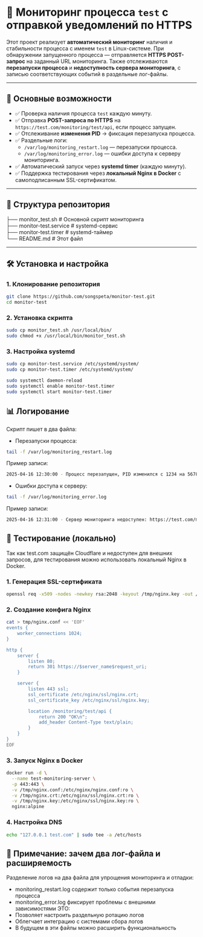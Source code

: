 # 🚀 Мониторинг процесса `test` с отправкой уведомлений по HTTPS

Этот проект реализует **автоматический мониторинг** наличия и стабильности процесса с именем `test` в Linux-системе. При обнаружении запущенного процесса — отправляется **HTTPS POST-запрос** на заданный URL мониторинга. Также отслеживаются **перезапуски процесса** и **недоступность сервера мониторинга**, с записью соответствующих событий в раздельные лог-файлы.

---

## 🎯 Основные возможности

- ✅ Проверка наличия процесса `test` каждую минуту.
- ✅ Отправка **POST-запроса по HTTPS** на `https://test.com/monitoring/test/api`, если процесс запущен.
- ✅ Отслеживание **изменения PID** → фиксация перезапуска процесса.
- ✅ Раздельные логи:
  - `/var/log/monitoring_restart.log` — перезапуски процесса.
  - `/var/log/monitoring_error.log` — ошибки доступа к серверу мониторинга.
- ✅ Автоматический запуск через **systemd timer** (каждую минуту).
- ✅ Поддержка тестирования через **локальный Nginx в Docker** с самоподписанным SSL-сертификатом.

---

## 📁 Структура репозитория
├── monitor_test.sh # Основной скрипт мониторинга\
├── monitor-test.service # systemd-сервис\
├── monitor-test.timer # systemd-таймер\
└── README.md # Этот файл


---

## 🛠 Установка и настройка

### 1. Клонирование репозитория

```bash
git clone https://github.com/songspeta/monitor-test.git
cd monitor-test 
```
### 2. Установка скрипта

```bash
sudo cp monitor_test.sh /usr/local/bin/
sudo chmod +x /usr/local/bin/monitor_test.sh
```
### 3. Настройка systemd
```bash 
sudo cp monitor-test.service /etc/systemd/system/
sudo cp monitor-test.timer /etc/systemd/system/

sudo systemctl daemon-reload
sudo systemctl enable monitor-test.timer
sudo systemctl start monitor-test.timer
```
## 📊 Логирование
Скрипт пишет в два файла:

- Перезапуски процесса:
```bash 
tail -f /var/log/monitoring_restart.log
```
Пример записи:
```bash
2025-04-16 12:30:00 - Процесс перезапущен, PID изменился с 1234 на 5678
```
- Ошибки доступа к серверу:
```bash
tail -f /var/log/monitoring_error.log
```
Пример записи:
```bash
2025-04-16 12:31:00 - Сервер мониторинга недоступен: https://test.com/monitoring/test/api
```
## 🧪 Тестирование (локально)
Так как test.com защищён Cloudflare и недоступен для внешних запросов, для тестирования можно использовать локальный Nginx в Docker.

### 1. Генерация SSL-сертификата
```bash
openssl req -x509 -nodes -newkey rsa:2048 -keyout /tmp/nginx.key -out /tmp/nginx.crt -days 365 -subj "/C=RU/ST=Moscow/L=Moscow/O=Test/CN=test.com"
```
### 2. Создание конфига Nginx
```bash 
cat > tmp/nginx.conf << 'EOF'
events {
    worker_connections 1024;
}

http {
    server {
        listen 80;
        return 301 https://$server_name$request_uri;
    }

    server {
        listen 443 ssl;
        ssl_certificate /etc/nginx/ssl/nginx.crt;
        ssl_certificate_key /etc/nginx/ssl/nginx.key;

        location /monitoring/test/api {
            return 200 "OK\n";
            add_header Content-Type text/plain;
        }
    }
}
EOF
```
### 3. Запуск Nginx в Docker
```bash 
docker run -d \
  --name test-monitoring-server \
  -p 443:443 \
  -v /tmp/nginx.conf:/etc/nginx/nginx.conf:ro \
  -v /tmp/nginx.crt:/etc/nginx/ssl/nginx.crt:ro \
  -v /tmp/nginx.key:/etc/nginx/ssl/nginx.key:ro \
  nginx:alpine
  ```
  ### 4. Настройка DNS
  ```bash 
  echo "127.0.0.1 test.com" | sudo tee -a /etc/hosts
  ```
## 📝 Примечание: зачем два лог-файла и расширяемость

Разделение логов на два файла для упрощения мониторинга и отладки:
- monitoring_restart.log содержит только события перезапуска процесса
- monitoring_error.log фиксирует проблемы с внешними зависимостями
ЭТО:
- Позволяет настроить раздельную ротацию логов
- Облегчает интеграцию с системами сбора логов
- В будущем в эти файлы можно расширить функциональность
